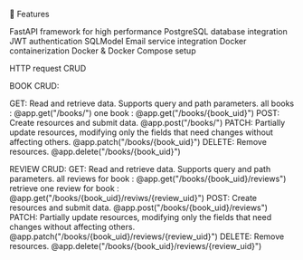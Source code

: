 🚀 Features

FastAPI framework for high performance
PostgreSQL database integration
JWT authentication
SQLModel
Email service integration
Docker containerization
Docker & Docker Compose setup

HTTP request CRUD

BOOK CRUD:

GET: Read and retrieve data. Supports query and path parameters.
all books : @app.get("/books/")
one book : @app.get("/books/{book_uid}")
POST: Create resources and submit data.
@app.post("/books/")
PATCH: Partially update resources, modifying only the fields that need changes without affecting others.
@app.patch("/books/{book_uid}")
DELETE: Remove resources.
@app.delete("/books/{book_uid}")

REVIEW CRUD:
GET: Read and retrieve data. Supports query and path parameters.
all reviews for  book : @app.get("/books/{book_uid}/reviews")
retrieve one review for book : @app.get("/books/{book_uid}/reviws/{review_uid}")
POST: Create resources and submit data.
@app.post("/books/{book_uid}/reviews")
PATCH: Partially update resources, modifying only the fields that need changes without affecting others.
@app.patch("/books/{book_uid}/reviews/{review_uid}")
DELETE: Remove resources.
@app.delete("/books/{book_uid}/reviews/{review_uid}")